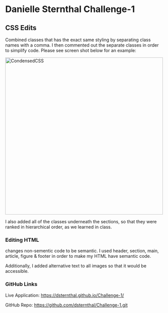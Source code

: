 # Danielle Sternthal Challenge-1

## CSS Edits

Combined classes that has the exact same styling by separating class names with a comma.  I then commented out the separate classes in order to simplify code.  Please see screen shot below for an example:

<img width="501" alt="CondensedCSS" src="https://github.com/dsternthal/Challenge-1/assets/135449777/13cbc112-6490-4ac1-99af-92f09b5fdd10">

I also added all of the classes underneath the sections, so that they were ranked in hierarchical order, as we learned in class.

### Editing HTML 

changes non-sementic code to be semantic.  I used header, section, main, article, figure & footer in order to make my HTML have semantic code. 

Additionally, I added alternative text to all images so that it would be accessible. 

### GitHub Links

Live Application:
https://dsternthal.github.io/Challenge-1/

GitHub Repo: 
https://github.com/dsternthal/Challenge-1.git
